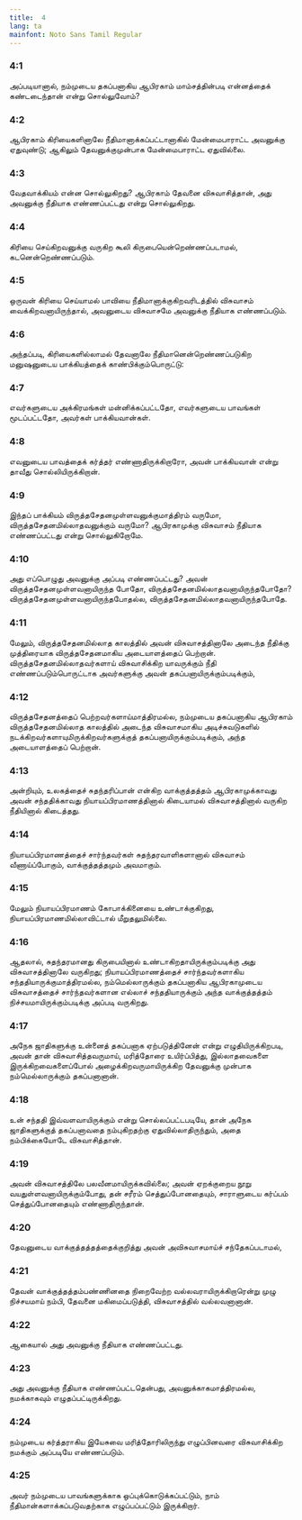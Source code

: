 ```yaml
---
title:  4
lang: ta
mainfont: Noto Sans Tamil Regular
---
```


###  4:1

அப்படியானால், நம்முடைய தகப்பனாகிய ஆபிரகாம் மாம்சத்தின்படி என்னத்தைக் கண்டடைந்தான் என்று சொல்லுவோம்?

###  4:2

ஆபிரகாம் கிரியைகளினாலே நீதிமானாக்கப்பட்டானாகில் மேன்மைபாராட்ட அவனுக்கு ஏதுவுண்டு; ஆகிலும் தேவனுக்குமுன்பாக மேன்மைபாராட்ட ஏதுவில்லை.

###  4:3

வேதவாக்கியம் என்ன சொல்லுகிறது? ஆபிரகாம் தேவனை விசுவாசித்தான், அது அவனுக்கு நீதியாக எண்ணப்பட்டது என்று சொல்லுகிறது.

###  4:4

கிரியை செய்கிறவனுக்கு வருகிற கூலி கிருபையென்றெண்ணப்படாமல், கடனென்றெண்ணப்படும்.

###  4:5

ஒருவன் கிரியை செய்யாமல் பாவியை நீதிமானாக்குகிறவரிடத்தில் விசுவாசம் வைக்கிறவனாயிருந்தால், அவனுடைய விசுவாசமே அவனுக்கு நீதியாக எண்ணப்படும்.

###  4:6

அந்தப்படி, கிரியைகளில்லாமல் தேவனாலே நீதிமானென்றெண்ணப்படுகிற மனுஷனுடைய பாக்கியத்தைக் காண்பிக்கும்பொருட்டு:

###  4:7

எவர்களுடைய அக்கிரமங்கள் மன்னிக்கப்பட்டதோ, எவர்களுடைய பாவங்கள் மூடப்பட்டதோ, அவர்கள் பாக்கியவான்கள்.

###  4:8

எவனுடைய பாவத்தைக் கர்த்தர் எண்ணாதிருக்கிறாரோ, அவன் பாக்கியவான் என்று தாவீது சொல்லியிருக்கிறான்.

###  4:9

இந்தப் பாக்கியம் விருத்தசேதனமுள்ளவனுக்குமாத்திரம் வருமோ, விருத்தசேதனமில்லாதவனுக்கும் வருமோ? ஆபிரகாமுக்கு விசுவாசம் நீதியாக எண்ணப்பட்டது என்று சொல்லுகிறோமே.

###  4:10

அது எப்பொழுது அவனுக்கு அப்படி எண்ணப்பட்டது? அவன் விருத்தசேதனமுள்ளவனாயிருந்த போதோ, விருத்தசேதனமில்லாதவனாயிருந்தபோதோ? விருத்தசேதனமுள்ளவனாயிருந்தபோதல்ல, விருத்தசேதனமில்லாதவனாயிருந்தபோதே.

###  4:11

மேலும், விருத்தசேதனமில்லாத காலத்தில் அவன் விசுவாசத்தினாலே அடைந்த நீதிக்கு முத்திரையாக விருத்தசேதனமாகிய அடையாளத்தைப் பெற்றான். விருத்தசேதனமில்லாதவர்களாய் விசுவாசிக்கிற யாவருக்கும் நீதி எண்ணப்படும்பொருட்டாக அவர்களுக்கு அவன் தகப்பனாயிருக்கும்படிக்கும்,

###  4:12

விருத்தசேதனத்தைப் பெற்றவர்களாய்மாத்திரமல்ல, நம்முடைய தகப்பனாகிய ஆபிரகாம் விருத்தசேதனமில்லாத காலத்தில் அடைந்த விசுவாசமாகிய அடிச்சுவடுகளில் நடக்கிறவர்களாயுமிருக்கிறவர்களுக்குத் தகப்பனாயிருக்கும்படிக்கும், அந்த அடையாளத்தைப் பெற்றான்.

###  4:13

அன்றியும், உலகத்தைச் சுதந்தரிப்பான் என்கிற வாக்குத்தத்தம் ஆபிரகாமுக்காவது அவன் சந்ததிக்காவது நியாயப்பிரமாணத்தினால் கிடையாமல் விசுவாசத்தினால் வருகிற நீதியினால் கிடைத்தது.

###  4:14

நியாயப்பிரமாணத்தைச் சார்ந்தவர்கள் சுதந்தரவாளிகளானால் விசுவாசம் வீணாய்ப்போகும், வாக்குத்தத்தமும் அவமாகும்.

###  4:15

மேலும் நியாயப்பிரமாணம் கோபாக்கினையை உண்டாக்குகிறது, நியாயப்பிரமாணமில்லாவிட்டால் மீறுதலுமில்லை.

###  4:16

ஆதலால், சுதந்தரமானது கிருபையினால் உண்டாகிறதாயிருக்கும்படிக்கு அது விசுவாசத்தினாலே வருகிறது; நியாயப்பிரமாணத்தைச் சார்ந்தவர்களாகிய சந்ததியாருக்குமாத்திரமல்ல, நம்மெல்லாருக்கும் தகப்பனாகிய ஆபிரகாமுடைய விசுவாசத்தைச் சார்ந்தவர்களான எல்லாச் சந்ததியாருக்கும் அந்த வாக்குத்தத்தம் நிச்சயமாயிருக்கும்படிக்கு அப்படி வருகிறது.

###  4:17

அநேக ஜாதிகளுக்கு உன்னைத் தகப்பனாக ஏற்படுத்தினேன் என்று எழுதியிருக்கிறபடி, அவன் தான் விசுவாசித்தவருமாய், மரித்தோரை உயிர்ப்பித்து, இல்லாதவைகளை இருக்கிறவைகளைப்போல் அழைக்கிறவருமாயிருக்கிற தேவனுக்கு முன்பாக நம்மெல்லாருக்கும் தகப்பனானான்.

###  4:18

உன் சந்ததி இவ்வளவாயிருக்கும் என்று சொல்லப்பட்டபடியே, தான் அநேக ஜாதிகளுக்குத் தகப்பனாவதை நம்புகிறதற்கு ஏதுவில்லாதிருந்தும், அதை நம்பிக்கையோடே விசுவாசித்தான்.

###  4:19

அவன் விசுவாசத்திலே பலவீனமாயிருக்கவில்லை; அவன் ஏறக்குறைய நூறு வயதுள்ளவனாயிருக்கும்போது, தன் சரீரம் செத்துப்போனதையும், சாராளுடைய கர்ப்பம் செத்துப்போனதையும் எண்ணாதிருந்தான்.

###  4:20

தேவனுடைய வாக்குத்தத்தத்தைக்குறித்து அவன் அவிசுவாசமாய்ச் சந்தேகப்படாமல்,

###  4:21

தேவன் வாக்குத்தத்தம்பண்ணினதை நிறைவேற்ற வல்லவராயிருக்கிறாரென்று முழு நிச்சயமாய் நம்பி, தேவனை மகிமைப்படுத்தி, விசுவாசத்தில் வல்லவனானான்.

###  4:22

ஆகையால் அது அவனுக்கு நீதியாக எண்ணப்பட்டது.

###  4:23

அது அவனுக்கு நீதியாக எண்ணப்பட்டதென்பது, அவனுக்காகமாத்திரமல்ல, நமக்காகவும் எழுதப்பட்டிருக்கிறது.

###  4:24

நம்முடைய கர்த்தராகிய இயேசுவை மரித்தோரிலிருந்து எழுப்பினவரை விசுவாசிக்கிற நமக்கும் அப்படியே எண்ணப்படும்.

###  4:25

அவர் நம்முடைய பாவங்களுக்காக ஒப்புக்கொடுக்கப்பட்டும், நாம் நீதிமான்களாக்கப்படுவதற்காக எழுப்பப்பட்டும் இருக்கிறார்.

